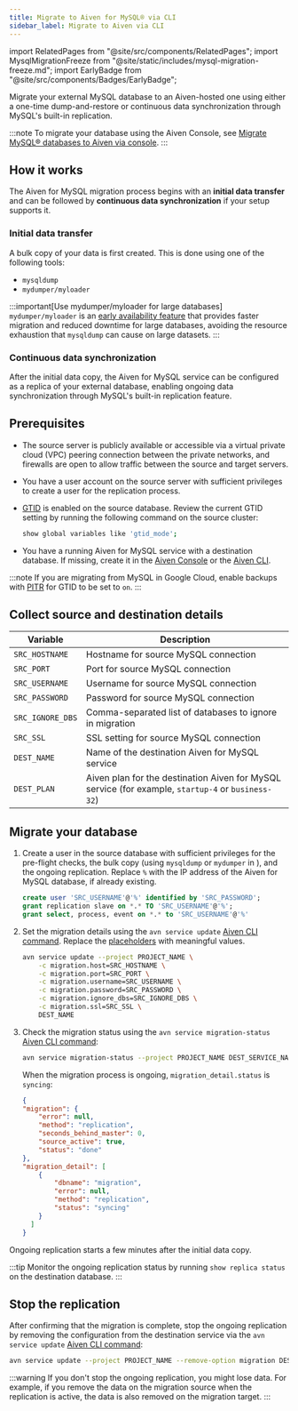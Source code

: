 ```yaml
---
title: Migrate to Aiven for MySQL® via CLI
sidebar_label: Migrate to Aiven via CLI
---
```


import RelatedPages from "@site/src/components/RelatedPages";
import MysqlMigrationFreeze from "@site/static/includes/mysql-migration-freeze.md";
import EarlyBadge from "@site/src/components/Badges/EarlyBadge";

Migrate your external MySQL database to an Aiven-hosted one using either a one-time dump-and-restore or continuous data synchronization through MySQL's built-in replication.

:::note
To migrate your database using the Aiven Console, see
[Migrate MySQL® databases to Aiven via console](/docs/products/mysql/howto/migrate-db-to-aiven-via-console).
:::

## How it works

The Aiven for MySQL migration process begins with an **initial data transfer** and can be
followed by **continuous data synchronization** if your setup supports it.

### Initial data transfer

A bulk copy of your data is first created. This is done using one of the following tools:

- `mysqldump`
- `mydumper/myloader` <EarlyBadge/>

:::important[Use mydumper/myloader for large databases]
`mydumper/myloader` is an
[early availability feature](/docs/platform/concepts/service-and-feature-releases) that
provides faster migration and reduced downtime for large databases, avoiding the resource
exhaustion that `mysqldump` can cause on large datasets.
:::

### Continuous data synchronization

After the initial data copy, the Aiven for MySQL service can be configured as a replica of
your external database, enabling ongoing data synchronization through MySQL's built-in
replication feature.

## Prerequisites

- The source server is publicly available or accessible via a virtual private cloud (VPC)
  peering connection between the private networks, and firewalls are open to allow traffic
  between the source and target servers.
- You have a user account on the source server with sufficient privileges to create a user
  for the replication process.
- [GTID](https://dev.mysql.com/doc/refman/8.0/en/replication-gtids.html) is enabled on the
  source database. Review the current GTID setting by running the following command on the
  source cluster:

  ```bash
  show global variables like 'gtid_mode';
  ```

- You have a running Aiven for MySQL service with a destination database. If missing,
  create it in the [Aiven Console](/docs/products/mysql/get-started) or the
  [Aiven CLI](/docs/tools/cli/service-cli#avn-cli-service-create).

:::note
If you are migrating from MySQL in Google Cloud, enable backups with
[PITR](https://cloud.google.com/sql/docs/mysql/backup-recovery/pitr) for
GTID to be set to `on`.
:::

## Collect source and destination details

|     Variable     |                                              Description                                               |
|------------------|--------------------------------------------------------------------------------------------------------|
| `SRC_HOSTNAME`   | Hostname for source MySQL connection                                                                   |
| `SRC_PORT`       | Port for source MySQL connection                                                                       |
| `SRC_USERNAME`   | Username for source MySQL connection                                                                   |
| `SRC_PASSWORD`   | Password for source MySQL connection                                                                   |
| `SRC_IGNORE_DBS` | Comma-separated list of databases to ignore in migration                                               |
| `SRC_SSL`        | SSL setting for source MySQL connection                                                                |
| `DEST_NAME`      | Name of the destination Aiven for MySQL service                                                        |
| `DEST_PLAN`      | Aiven plan for the destination Aiven for MySQL service  (for example, `startup-4` or `business-32`)    |

## Migrate your database

<MysqlMigrationFreeze/>

1. Create a user in the source database with sufficient privileges for the pre-flight
   checks, the bulk copy (using `mysqldump` or `mydumper` in <EarlyBadge/>), and the ongoing
   replication. Replace `%` with the IP address of the Aiven for MySQL database, if already
   existing.

    ```sql
    create user 'SRC_USERNAME'@'%' identified by 'SRC_PASSWORD';
    grant replication slave on *.* TO 'SRC_USERNAME'@'%';
    grant select, process, event on *.* to 'SRC_USERNAME'@'%'
    ```

1.  Set the migration details using the `avn service update`
    [Aiven CLI command](/docs/tools/cli/service-cli#avn-cli-service-update). Replace the
    [placeholders](/docs/products/mysql/howto/migrate-from-external-mysql#collect-source-and-destination-details)
    with meaningful values.

    ```bash
    avn service update --project PROJECT_NAME \
        -c migration.host=SRC_HOSTNAME \
        -c migration.port=SRC_PORT \
        -c migration.username=SRC_USERNAME \
        -c migration.password=SRC_PASSWORD \
        -c migration.ignore_dbs=SRC_IGNORE_DBS \
        -c migration.ssl=SRC_SSL \
        DEST_NAME
    ```

1.  Check the migration status using the `avn service migration-status`
    [Aiven CLI command](/docs/tools/cli/service-cli#avn-cli-service-migration-status):

    ```bash
    avn service migration-status --project PROJECT_NAME DEST_SERVICE_NAME
    ```

    When the migration process is ongoing, `migration_detail.status` is `syncing`:

    ```json
    {
    "migration": {
        "error": null,
        "method": "replication",
        "seconds_behind_master": 0,
        "source_active": true,
        "status": "done"
    },
    "migration_detail": [
        {
            "dbname": "migration",
            "error": null,
            "method": "replication",
            "status": "syncing"
        }
      ]
    }
    ```

Ongoing replication starts a few minutes after the initial data copy.

:::tip
Monitor the ongoing replication status by running `show replica status` on the destination
database.
:::

## Stop the replication

After confirming that the migration is complete, stop the ongoing replication by removing
the configuration from the destination service via the `avn service update`
[Aiven CLI command](/docs/tools/cli/service-cli#avn-cli-service-update):

```bash
avn service update --project PROJECT_NAME --remove-option migration DEST_NAME
```

:::warning
If you don't stop the ongoing replication, you might lose data. For example, if you remove
the data on the migration source when the replication is active, the data is also removed
on the migration target.
:::
